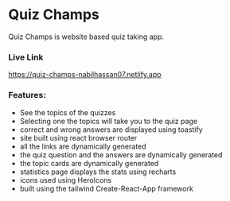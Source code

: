 # Quiz Champs

Quiz Champs is website based quiz taking app.

### Live Link

https://quiz-champs-nabilhassan07.netlify.app

### Features:
- See the topics of the quizzes
- Selecting one the topics will take you to the quiz page
- correct and wrong answers are displayed using toastify
- site built using react browser router
- all the links are dynamically generated
- the quiz question and the answers are dynamically generated
- the topic cards are dynamically generated
- statistics page displays the stats using recharts
- icons used using HeroIcons
- built using the tailwind Create-React-App framework